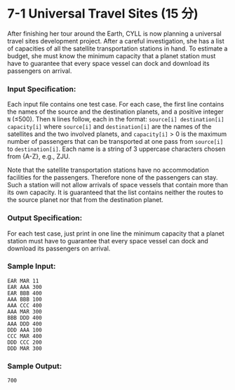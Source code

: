 # 7-1 Universal Travel Sites (15 分)

After finishing her tour around the Earth, CYLL is now planning a universal travel sites development project. After a careful investigation, she has a list of capacities of all the satellite transportation stations in hand. To estimate a budget, she must know the minimum capacity that a planet station must have to guarantee that every space vessel can dock and download its passengers on arrival.

### Input Specification:

Each input file contains one test case. For each case, the first line contains the names of the source and the destination planets, and a positive integer `N` (≤500). Then `N` lines follow, each in the format: `source[i] destination[i] capacity[i]` where `source[i]` and `destination[i]` are the names of the satellites and the two involved planets, and `capacity[i]` > 0 is the maximum number of passengers that can be transported at one pass from `source[i]` to `destination[i]`. Each name is a string of 3 uppercase characters chosen from {A-Z}, e.g., ZJU.

Note that the satellite transportation stations have no accommodation facilities for the passengers. Therefore none of the passengers can stay. Such a station will not allow arrivals of space vessels that contain more than its own capacity. It is guaranteed that the list contains neither the routes to the source planet nor that from the destination planet.

### Output Specification:

For each test case, just print in one line the minimum capacity that a planet station must have to guarantee that every space vessel can dock and download its passengers on arrival.

### Sample Input:

```in
EAR MAR 11
EAR AAA 300
EAR BBB 400
AAA BBB 100
AAA CCC 400
AAA MAR 300
BBB DDD 400
AAA DDD 400
DDD AAA 100
CCC MAR 400
DDD CCC 200
DDD MAR 300
```

### Sample Output:

```out
700
```